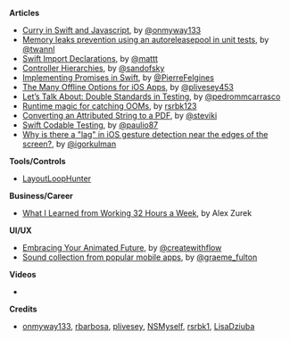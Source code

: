 
**Articles**

* [Curry in Swift and Javascript](https://medium.com/fantageek/curry-in-swift-and-javascript-bcd1245b30d3), by [@onmyway133](https://twitter.com/onmyway133)
* [Memory leaks prevention using an autoreleasepool in unit tests](https://www.avanderlee.com/swift/memory-leaks-unit-tests/), by [@twannl](https://twitter.com/twannl)
* [Swift Import Declarations](https://nshipster.com/import/), by [@mattt](https://twitter.com/mattt)
* [Controller Hierarchies](https://sandofsky.com/blog/controller-hierarchies.html), by [@sandofsky](https://twitter.com/sandofsky)
* [Implementing Promises in Swift](https://felginep.github.io/2019-01-06/implementing-promises-in-swift), by [@PierreFelgines](https://twitter.com/PierreFelgines)
* [The Many Offline Options for iOS Apps](https://medium.com/device-blogs/the-many-offline-options-for-ios-apps-2922c9b3bff3), by [@plivesey453](https://twitter.com/plivesey453)
* [Let’s Talk About: Double Standards in Testing](https://pedrommcarrasco.github.io/posts/lets-talk-about-double-standards/), by [@pedrommcarrasco](https://twitter.com/pedrommcarrasco)
* [Runtime magic for catching OOMs](https://www.appcoda.com/layout-feedback-loop/), by [rsrbk123](http://twitter.com/rsrbk123)
* [Converting an Attributed String to a PDF](https://pspdfkit.com/blog/2019/converting-attributed-string-to-pdf/), by [@steviki](https://twitter.com/steviki)
* [Swift Codable Testing](https://paul-samuels.com/blog/2019/01/07/swift-codable-testing/), by [@paulio87](https://twitter.com/paulio87)
* [Why is there a "lag" in iOS gesture detection near the edges of the screen?](https://blog.kulman.sk/why-ios-gestures-lag-at-the-screen-edges/), by [@igorkulman](https://twitter.com/igorkulman)

**Tools/Controls**

* [LayoutLoopHunter](https://github.com/rsrbk/LayoutLoopHunter)

**Business/Career**

* [What I Learned from Working 32 Hours a Week](https://spin.atomicobject.com/2019/01/04/32-hours-lessons/), by Alex Zurek

**UI/UX**

* [Embracing Your Animated Future](https://medium.com/movingui/embracing-your-animated-future-67f963063251), by [@createwithflow](https://twitter.com/createwithflow)
* [Sound collection from popular mobile apps](https://uisounds.prototypr.io/), by [@graeme_fulton](https://twitter.com/@graeme_fulton)

**Videos**

* 

**Credits**

* [onmyway133](https://github.com/onmyway133), [rbarbosa](https://github.com/rbarbosa), [plivesey](https://github.com/plivesey), [NSMyself](https://github.com/NSMyself), [rsrbk1](https://github.com/rsrbk), [LisaDziuba](https://github.com/lisadziuba)
